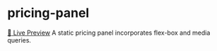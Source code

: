 # pricing-panel

[:wave: Live Preview](https://riahamhari.github.io/pricing-panel/)
A static pricing panel incorporates flex-box and media queries. 
